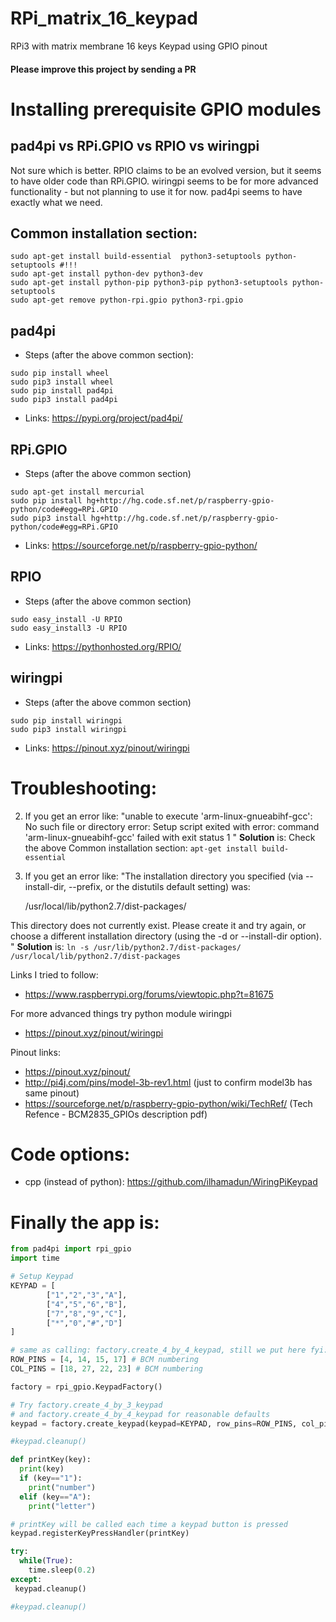 # RPi_matrix_16_keypad
RPi3 with matrix membrane 16 keys Keypad using GPIO pinout

#### Please improve this project by sending a PR

# Installing prerequisite GPIO modules

## pad4pi vs RPi.GPIO vs RPIO vs wiringpi
Not sure which is better. RPIO claims to be an evolved version, but it seems to have older code than RPi.GPIO.
wiringpi seems to be for more advanced functionality - but not planning to use it for now.
pad4pi seems to have exactly what we need.

## Common installation section:
```
sudo apt-get install build-essential  python3-setuptools python-setuptools #!!!
sudo apt-get install python-dev python3-dev
sudo apt-get install python-pip python3-pip python3-setuptools python-setuptools
sudo apt-get remove python-rpi.gpio python3-rpi.gpio
```

## pad4pi
- Steps (after the above common section):
```
sudo pip install wheel
sudo pip3 install wheel
sudo pip install pad4pi
sudo pip3 install pad4pi
```
- Links: https://pypi.org/project/pad4pi/

## RPi.GPIO
- Steps (after the above common section)
```
sudo apt-get install mercurial
sudo pip install hg+http://hg.code.sf.net/p/raspberry-gpio-python/code#egg=RPi.GPIO
sudo pip3 install hg+http://hg.code.sf.net/p/raspberry-gpio-python/code#egg=RPi.GPIO
```
- Links: https://sourceforge.net/p/raspberry-gpio-python/

## RPIO 
- Steps (after the above common section)
```
sudo easy_install -U RPIO
sudo easy_install3 -U RPIO
```
- Links: https://pythonhosted.org/RPIO/

## wiringpi
- Steps (after the above common section)
```
sudo pip install wiringpi
sudo pip3 install wiringpi
```
- Links: https://pinout.xyz/pinout/wiringpi

# Troubleshooting:
2. If you get an error like:
"unable to execute 'arm-linux-gnueabihf-gcc': No such file or directory
error: Setup script exited with error: command 'arm-linux-gnueabihf-gcc' failed with exit status 1 "
**Solution** is: Check the above Common installation section: `apt-get install build-essential`

2. If you get an error like:
"The installation directory you specified (via --install-dir, --prefix, or
the distutils default setting) was:

    /usr/local/lib/python2.7/dist-packages/

This directory does not currently exist.  Please create it and try again, or
choose a different installation directory (using the -d or --install-dir
option).
"
**Solution** is: 
`ln -s /usr/lib/python2.7/dist-packages/ /usr/local/lib/python2.7/dist-packages`

Links I tried to follow:
- https://www.raspberrypi.org/forums/viewtopic.php?t=81675

For more advanced things try python module wiringpi
- https://pinout.xyz/pinout/wiringpi

Pinout links:
- https://pinout.xyz/pinout/ 
- http://pi4j.com/pins/model-3b-rev1.html (just to confirm model3b has same pinout)
- https://sourceforge.net/p/raspberry-gpio-python/wiki/TechRef/  (Tech Refence - BCM2835_GPIOs description pdf)


# Code options:
- cpp (instead of python): https://github.com/ilhamadun/WiringPiKeypad

# Finally the app is:
```python
from pad4pi import rpi_gpio
import time

# Setup Keypad
KEYPAD = [
        ["1","2","3","A"],
        ["4","5","6","B"],
        ["7","8","9","C"],
        ["*","0","#","D"]
]

# same as calling: factory.create_4_by_4_keypad, still we put here fyi:
ROW_PINS = [4, 14, 15, 17] # BCM numbering
COL_PINS = [18, 27, 22, 23] # BCM numbering

factory = rpi_gpio.KeypadFactory()

# Try factory.create_4_by_3_keypad
# and factory.create_4_by_4_keypad for reasonable defaults
keypad = factory.create_keypad(keypad=KEYPAD, row_pins=ROW_PINS, col_pins=COL_PINS)

#keypad.cleanup()

def printKey(key):
  print(key)
  if (key=="1"):
    print("number")
  elif (key=="A"):
    print("letter")

# printKey will be called each time a keypad button is pressed
keypad.registerKeyPressHandler(printKey)

try:
  while(True):
    time.sleep(0.2)
except:
 keypad.cleanup()

#keypad.cleanup()
```
